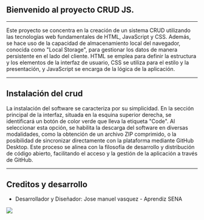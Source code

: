 ## Bienvenido al proyecto CRUD JS.


------------

Este proyecto se concentra en la creación de un sistema CRUD utilizando las tecnologías web fundamentales de HTML, JavaScript y CSS. Además, se hace uso de la capacidad de almacenamiento local del navegador, conocida como "Local Storage", para gestionar los datos de manera persistente en el lado del cliente. HTML se emplea para definir la estructura y los elementos de la interfaz de usuario, CSS se utiliza para el estilo y la presentación, y JavaScript se encarga de la lógica de la aplicación.

------------

## Instalación del crud 

La instalación del software se caracteriza por su simplicidad. En la sección principal de la interfaz, situada en la esquina superior derecha, se identificará un botón de color verde que lleva la etiqueta "Code". Al seleccionar esta opción, se habilita la descarga del software en diversas modalidades, como la obtención de un archivo ZIP comprimido, o la posibilidad de sincronizar directamente con la plataforma mediante GitHub Desktop. Este proceso se alinea con la filosofía de desarrollo y distribución de código abierto, facilitando el acceso y la gestión de la aplicación a través de GitHub.




------------

## Creditos y desarrollo 
<ul>
  <li>Desarrollador y Diseñador: Jose manuel vasquez - Aprendiz SENA</li>
</ul>

![](https://o.remove.bg/downloads/0fd3a290-357c-431e-9a18-f310b3281b65/pngtree-web-development-blue-gradient-concept-icon-programming-logo-software-vector-png-image_12735498-removebg-preview.png)
